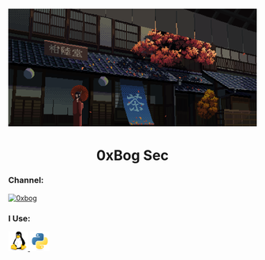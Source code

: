 [![MasterHead](https://raw.githubusercontent.com/InMyMine7/InMyMine7/refs/heads/main/b8027272774cf4a075e1112e4aec20b3.gif)](https://t.me/x0bogsecurity)
<h1 align="center">0xBog Sec</h1>
<h3 align="left">Channel:</h3>
<p align="left">
<a href="https://www.youtube.com/c/0xbog" target="blank"><img align="center" src="https://raw.githubusercontent.com/rahuldkjain/github-profile-readme-generator/master/src/images/icons/Social/youtube.svg" alt="0xbog" height="30" width="40" /></a>
</p>

<h3 align="left">I Use:</h3>
<p align="left"> <a href="https://www.linux.org/" target="_blank" rel="noreferrer"> <img src="https://raw.githubusercontent.com/devicons/devicon/master/icons/linux/linux-original.svg" alt="linux" width="40" height="40"/> </a> <a href="https://www.python.org" target="_blank" rel="noreferrer"> <img src="https://raw.githubusercontent.com/devicons/devicon/master/icons/python/python-original.svg" alt="python" width="40" height="40"/> </a> </p>
